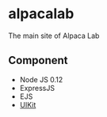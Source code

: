 # alpacalab

The main site of Alpaca Lab 

Component
---------
- Node JS 0.12
- ExpressJS
- EJS
- [UIKit](http://getuikit.com/docs/base.html)
